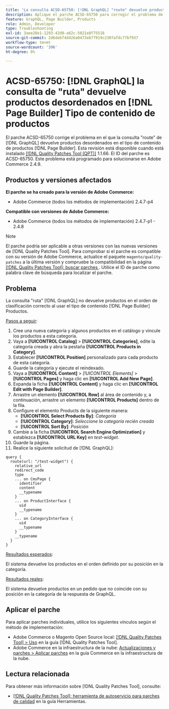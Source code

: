 ```yaml
---
title: 'La consulta ACSD-65750: [!DNL GraphQL] "route" devuelve productos desordenados en el tipo de contenido  [!DNL Page Builder] Products'
description: Aplique el parche ACSD-65750 para corregir el problema de Adobe Commerce donde la consulta "route" de GraphQL devuelve productos desordenados en el tipo de contenido  [!DNL Page Builder] Products.
feature: GraphQL, Page Builder, Products
role: Admin, Developer
type: Troubleshooting
exl-id: 3aee28e1-1293-42d0-a62c-5021e8f75518
source-git-commit: 2d6debf4d426a0473eb77919c2307afdc77bf937
workflow-type: tm+mt
source-wordcount: '396'
ht-degree: 0%

---
```


# ACSD-65750: [!DNL GraphQL] la consulta de &quot;ruta&quot; devuelve productos desordenados en [!DNL Page Builder] Tipo de contenido de productos

El parche ACSD-65750 corrige el problema en el que la consulta &quot;route&quot; de [!DNL GraphQL] devuelve productos desordenados en el tipo de contenido de productos [!DNL Page Builder]. Esta revisión está disponible cuando está instalado [[!DNL Quality Patches Tool (QPT)]](/help/tools/quality-patches-tool/quality-patches-tool-to-self-serve-quality-patches.md) 1.1.66. El ID del parche es ACSD-65750. Este problema está programado para solucionarse en Adobe Commerce 2.4.9.

## Productos y versiones afectados

**El parche se ha creado para la versión de Adobe Commerce:**

* Adobe Commerce (todos los métodos de implementación) 2.4.7-p4

**Compatible con versiones de Adobe Commerce:**

* Adobe Commerce (todos los métodos de implementación) 2.4.7-p1 - 2.4.8

>[!NOTE]
>
>El parche podría ser aplicable a otras versiones con las nuevas versiones de [!DNL Quality Patches Tool]. Para comprobar si el parche es compatible con su versión de Adobe Commerce, actualice el paquete `magento/quality-patches` a la última versión y compruebe la compatibilidad en la página [[!DNL Quality Patches Tool]: buscar parches ](https://experienceleague.adobe.com/tools/commerce-quality-patches/index.html?lang=es). Utilice el ID de parche como palabra clave de búsqueda para localizar el parche.

## Problema

La consulta &quot;ruta&quot; [!DNL GraphQL] no devuelve productos en el orden de clasificación correcto al usar el tipo de contenido [!DNL Page Builder] Productos.

<u>Pasos a seguir</u>:

1. Cree una nueva categoría y algunos productos en el catálogo y vincule los productos a esta categoría.
1. Vaya a **[!UICONTROL Catalog]** > **[!UICONTROL Categories]**, edite la categoría creada y abra la pestaña **[!UICONTROL Products in Category]**.
1. Establecer **[!UICONTROL Position]** personalizado para cada producto de esta categoría.
1. Guarde la categoría y ejecute el reindexado.
1. Vaya a **[!UICONTROL Content]** > *[!UICONTROL Elements]* > **[!UICONTROL Pages]** y haga clic en **[!UICONTROL Add New Page]**.
1. Expanda la ficha **[!UICONTROL Content]** y haga clic en **[!UICONTROL Edit with Page Builder]**.
1. Arrastre un elemento **[!UICONTROL Row]** al área de contenido y, a continuación, arrastre un elemento **[!UICONTROL Products]** dentro de la fila.
1. Configure el elemento Products de la siguiente manera:
   * **[!UICONTROL Select Products By]**: *Categoría*
   * **[!UICONTROL Category]**: *Seleccione la categoría recién creada*
   * **[!UICONTROL Sort By]**: *Posición*
1. Cambie a la ficha **[!UICONTROL Search Engine Optimization]** y establezca **[!UICONTROL URL Key]** en *test-widget*.
1. Guarde la página.
1. Realice la siguiente solicitud de [!DNL GraphQL]:

```
query {
  route(url: "/test-widget") {
    relative_url
    redirect_code
    type
    ... on CmsPage {
      identifier
      content
      __typename
    }
    ... on ProductInterface {
      uid
      __typename
    }
    ... on CategoryInterface {
      uid
      __typename
    }
    __typename
  }
}
```

<u>Resultados esperados</u>:

El sistema devuelve los productos en el orden definido por su posición en la categoría.

<u>Resultados reales</u>:

El sistema devuelve productos en un pedido que no coincide con su posición en la categoría de la respuesta de GraphQL.

## Aplicar el parche

Para aplicar parches individuales, utilice los siguientes vínculos según el método de implementación:

* Adobe Commerce o Magento Open Source local: [[!DNL Quality Patches Tool] > Uso](/help/tools/quality-patches-tool/usage.md) en la guía [!DNL Quality Patches Tool].
* Adobe Commerce en la infraestructura de la nube: [Actualizaciones y parches > Aplicar parches](https://experienceleague.adobe.com/docs/commerce-cloud-service/user-guide/develop/upgrade/apply-patches.html?lang=es) en la guía Commerce en la infraestructura de la nube.

## Lectura relacionada

Para obtener más información sobre [!DNL Quality Patches Tool], consulte:

* [[!DNL Quality Patches Tool]: herramienta de autoservicio para parches de calidad](/help/tools/quality-patches-tool/quality-patches-tool-to-self-serve-quality-patches.md) en la guía Herramientas.
